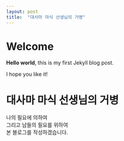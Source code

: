 ```yaml
---
layout: post
title:  "대사마 마식 선생님의 거병"
---
```


# Welcome

**Hello world**, this is my first Jekyll blog post.

I hope you like it!

# 대사마 마식 선생님의 거병

나의 필요에 의하여  
그리고 남들의 필요를 위하여  
본 블로그를 작성하겠습니다.
